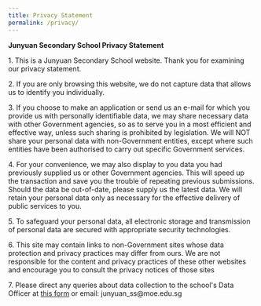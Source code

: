 ```yaml
---
title: Privacy Statement
permalink: /privacy/
---
```

<p><strong>Junyuan Secondary School Privacy Statement&nbsp;</strong></p>
<p>1. This is a Junyuan Secondary School website. Thank you for examining our privacy statement.&nbsp;</p>
<p>2. If you are only browsing this website, we do not capture data that allows us to identify you individually.&nbsp;</p>
<p>3. If you choose to make an application or send us an e-mail for which you provide us with personally identifiable data, we may share necessary data with other Government agencies, so as to serve you in a most efficient and effective way, unless such sharing is prohibited by legislation. We will NOT share your personal data with non-Government entities, except where such entities have been authorised to carry out specific Government services.&nbsp;</p>
<p>4. For your convenience, we may also display to you data you had previously supplied us or other Government agencies. This will speed up the transaction and save you the trouble of repeating previous submissions. Should the data be out-of-date, please supply us the latest data. We will retain your personal data only as necessary for the effective delivery of public services to you.&nbsp;</p>
<p>5. To safeguard your personal data, all electronic storage and transmission of personal data are secured with appropriate security technologies.&nbsp;</p>
<p>6. This site may contain links to non-Government sites whose data protection and privacy practices may differ from ours. We are not responsible for the content and privacy practices of these other websites and encourage you to consult the privacy notices of those sites</p>
<p>7. Please direct any queries about data collection to the school's Data Officer at&nbsp;<a href="https://junyuansec.moe.edu.sg/jyss/www.tinyurl.com/jyssdo">this form</a>&nbsp;or email: junyuan_ss@moe.edu.sg</p>